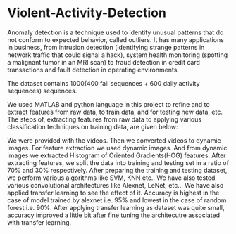 # Violent-Activity-Detection
Anomaly detection is a technique used to identify unusual patterns that do not conform to expected behavior, called outliers. It has many applications in business, from intrusion detection (identifying strange patterns in network traffic that could signal a hack), system health monitoring (spotting a malignant tumor in an MRI scan) to fraud detection in credit card transactions and fault detection in operating environments.

The dataset contains 1000(400 fall sequences + 600 daily activity sequences) sequences.

We used MATLAB and python language in this project to refine and to extract features from raw data, to train data, and for testing new data, etc. The steps of, extracting features from raw data to applying various classification techniques on training data, are given below:

We were provided with the videos.
Then we converted videos to dynamic images.
For feature extraction we used dynamic images. And from dynamic images we extracted Histogram of Oriented Gradients(HOG) features.
After extracting features, we split the data into training and testing set in a ratio of 70% and 30% respectively.
After preparing the training and testing dataset, we perform various algorithms like SVM, KNN etc..
We have also tested various convolutional architectures like Alexnet, LeNet, etc... We have also applied transfer learning to see the effect of it.
Accuracy is highest in the case of model trained by alexnet i.e. 95% and lowest in the case of random forest i.e. 90%. After applying transfer learning as dataset was quite small, accuracy improved a little bit after fine tuning the architecutre associated with transfer learning.
